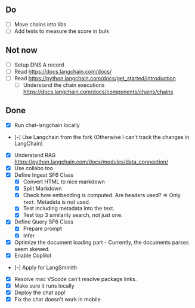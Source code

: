 ## Do

- [ ] Move chains into libs
- [ ] Add tests to measure the score in bulk

## Not now

- [ ] Setup DNS A record
- [ ] Read https://docs.langchain.com/docs/
- [ ] Read https://python.langchain.com/docs/get_started/introduction
  - [ ] Understand the chain executions https://docs.langchain.com/docs/components/chains/chains

## Done

- [x] Run chat-langchain locally
- [-] Use Langchain from the fork (Otherwise I can't track the changes in LangChain)
- [x] Understand RAG https://python.langchain.com/docs/modules/data_connection/
- [x] Use collabo too
- [x] Define Ingest SF6 Class
  - [x] Convert HTML to nice markdown
  - [x] Split Markdown
  - [x] Check how embedding is computed. Are headers used? => Only `text`. Metadata is not used.
  - [x] Test including metadata into the text.
  - [x] Test top 3 similarily search, not just one.
- [x] Define Query SF6 Class
  - [x] Prepare prompt
  - [x] Infer 
- [x] Optimize the document loading part - Currently, the documents parses seem skewed.
- [x] Enable Coplilot
- [-] Apply for LangSmmith  
- [x] Resolve mac VScode can't resolve package links.
- [x] Make sure it runs locally
- [x] Deploy the chat app!
- [x] Fix the chat doesn't work in mobile
